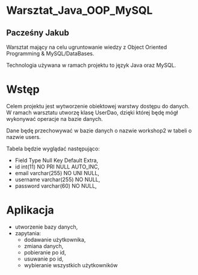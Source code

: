 # Warsztat_Java_OOP_MySQL
## Pacześny Jakub
Warsztat mający na celu ugruntowanie wiedzy z Object Oriented Programming &amp; MySQL/DataBases.

Technologia używana w ramach projektu to język Java oraz MySQL.
# Wstęp
Celem projektu jest wytworzenie obiektowej warstwy dostępu do danych. W ramach warsztatu utworzę klasę UserDao, 
dzięki której będę mógł wykonywać operacje na bazie danych.

Dane będę przechowywać w bazie danych o nazwie workshop2 w tabeli o nazwie users.

Tabela będzie wyglądać następująco:
- Field       Type            Null    Key     Default     Extra,
- id          int(11)         NO      PRI     NULL        AUTO_INC,
- email       varchar(255)    NO      UNI     NULL,
- username    varchar(255)    NO              NULL,
- password    varchar(60)     NO              NULL,

 

# Aplikacja
- utworzenie bazy danych,
- zapytania:
    + dodawanie użytkownika,
    + zmiana danych,
    + pobieranie po id,
    + usuwanie po id,
    + wybieranie wszystkich użytkowników

